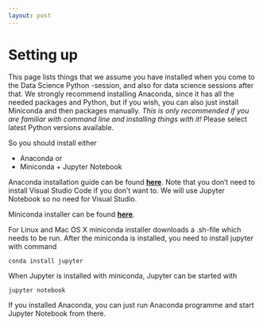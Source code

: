 ```yaml
---
layout: post
---
```


# Setting up

This page lists things that we assume you have installed when you come to the Data Science Python -session, and also for data science sessions after that. We strongly recommend installing Anaconda, since it has all the needed packages and Python, but if you wish, you can also just install Miniconda and then packages manually. <em>This is only recommended if you are familiar with command line and installing things with it!</em> Please select latest Python versions available.

So you should install either
* Anaconda or
* Miniconda + Jupyter Notebook


Anaconda installation guide can be found [**here**](http://docs.anaconda.com/anaconda/install/). Note that you don’t need to install Visual Studio Code if you don’t want to. We will use Jupyter Notebook so no need for Visual Studio.

Miniconda installer can be found [**here**](https://conda.io/miniconda.html).

For Linux and Mac OS X miniconda installer downloads a .sh-file which needs to be run. After the miniconda is installed, you need to install jupyter with command
```
conda install jupyter
```

When Jupyter is installed with miniconda, Jupyter can be started with
```
jupyter notebook
```

If you installed Anaconda, you can just run Anaconda programme and start Jupyter Notebook from there.

